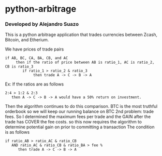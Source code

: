 # python-arbitrage
### Developed by Alejandro Suazo
This is a python arbitrage application that trades currencies between Zcash, Bitcoin, and Etherium.

We have prices of trade pairs
```
if AB, BC, CA, BA, CB, and AC
     then if the ratio of price between AB is ratio_1, AC is ratio_2, CB is ratio_3
        if ratio_1 > ratio_2 & ratio_3
             then trade A -> C -> B -> A
```
Ex: If the ratios are as follows
```    
2:4 > 1:2 & 2:3
   then A -> C -> B -> A would have a 50% return on investment.
``` 

Then the algorithm continues to do this comparison. BTC is the most truthful orderbook so we will keep our running balance on BTC
2nd problem: trade fees.
So I determined the maximum fees per trade and the GAIN after the trade has COVER the fee costs.
so this now requires the algorithm to determine potential gain on prior to committing a transaction
The condition is as follows
```
if ratio_AB > ratio_AC & ratio_CB
   AND ratio_AC & ratio_CB & ratio_BA > fee %
      then trade A -> C -> B -> A
```

